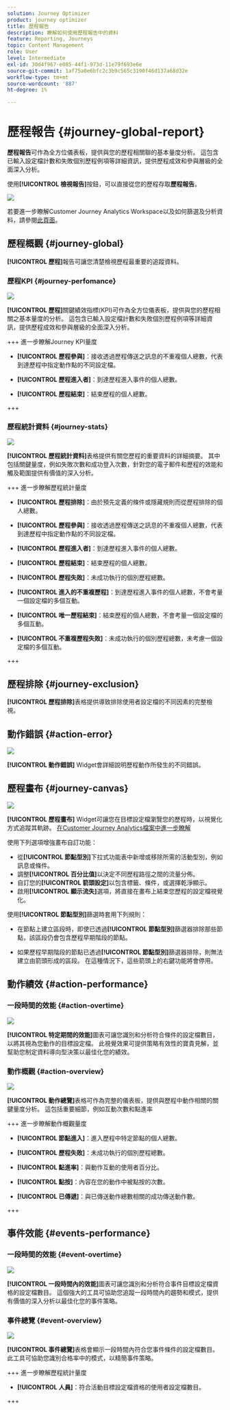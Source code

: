 ```yaml
---
solution: Journey Optimizer
product: journey optimizer
title: 歷程報告
description: 瞭解如何使用歷程報告中的資料
feature: Reporting, Journeys
topic: Content Management
role: User
level: Intermediate
exl-id: 30d4f967-e085-44f1-973d-11e79f693e6e
source-git-commit: 1af75a0e6bfc2c3b9c565c3190f46d137a68d32e
workflow-type: tm+mt
source-wordcount: '887'
ht-degree: 1%

---
```


# 歷程報告 {#journey-global-report}

**歷程報告**&#x200B;可作為全方位儀表板，提供與您的歷程相關聯的基本量度分析。 這包含已輸入設定檔計數和失敗個別歷程例項等詳細資訊，提供歷程成效和參與層級的全面深入分析。

使用&#x200B;**[!UICONTROL 檢視報告]**&#x200B;按鈕，可以直接從您的歷程存取&#x200B;**歷程報告**。

![](assets/gs-cja-report-3.png)

若要進一步瞭解Customer Journey Analytics Workspace以及如何篩選及分析資料，請參閱[此頁面](https://experienceleague.adobe.com/zh-hant/docs/analytics-platform/using/cja-workspace/home)。

## 歷程概觀 {#journey-global}

**[!UICONTROL 歷程]**&#x200B;報告可讓您清楚檢視歷程最重要的追蹤資料。

### 歷程KPI {#journey-perfomance}

![](assets/cja-journey-kpis.png)

**[!UICONTROL 歷程]**&#x200B;關鍵績效指標(KPI)可作為全方位儀表板，提供與您的歷程相關之基本量度的分析。 這包含已輸入設定檔計數和失敗個別歷程例項等詳細資訊，提供歷程成效和參與層級的全面深入分析。

+++ 進一步瞭解Journey KPI量度

* **[!UICONTROL 歷程參與]**：接收透過歷程傳送之訊息的不重複個人總數，代表到達歷程中指定動作點的不同設定檔。

* **[!UICONTROL 歷程進入者]**：到達歷程進入事件的個人總數。

* **[!UICONTROL 歷程結束]**：結束歷程的個人總數。

+++

### 歷程統計資料 {#journey-stats}

![](assets/cja-journey-stats.png)

**[!UICONTROL 歷程統計資料]**&#x200B;表格提供有關您歷程的重要資料的詳細摘要。 其中包括關鍵量度，例如失敗次數和成功登入次數，針對您的電子郵件和歷程的效能和觸及範圍提供有價值的深入分析。

+++ 進一步瞭解歷程統計量度

* **[!UICONTROL 歷程排除]**：由於預先定義的條件或隱藏規則而從歷程排除的個人總數。

* **[!UICONTROL 歷程參與]**：接收透過歷程傳送之訊息的不重複個人總數，代表到達歷程中指定動作點的不同設定檔。

* **[!UICONTROL 歷程進入者]**：到達歷程進入事件的個人總數。

* **[!UICONTROL 歷程結束]**：結束歷程的個人總數。

* **[!UICONTROL 歷程失敗]**：未成功執行的個別歷程總數。

* **[!UICONTROL 進入的不重複歷程]**：到達歷程進入事件的個人總數，不會考量一個設定檔的多個互動。

* **[!UICONTROL 唯一歷程結束]**：結束歷程的個人總數，不會考量一個設定檔的多個互動。

* **[!UICONTROL 不重複歷程失敗]**：未成功執行的個別歷程總數，未考慮一個設定檔的多個互動。

+++

## 歷程排除 {#journey-exclusion}

**[!UICONTROL 歷程排除]**&#x200B;表格提供導致排除使用者設定檔的不同因素的完整檢視。

## 動作錯誤 {#action-error}

![](assets/cja-journey-action-error.png)

**[!UICONTROL 動作錯誤]** Widget會詳細說明歷程動作所發生的不同錯誤。

## 歷程畫布 {#journey-canvas}

![](assets/cja-journey-canvas.png)

**[!UICONTROL 歷程畫布]** Widget可讓您在目標設定檔瀏覽您的歷程時，以視覺化方式追蹤其軌跡。 [在Customer Journey Analytics檔案中進一步瞭解](https://experienceleague.adobe.com/zh-hant/docs/analytics-platform/using/cja-workspace/visualizations/journey-canvas/journey-canvas)

使用下列選項增強畫布自訂功能：

* 從&#x200B;**[!UICONTROL 節點型別]**&#x200B;下拉式功能表中新增或移除所需的活動型別，例如訊息或條件。
* 調整&#x200B;**[!UICONTROL 百分比值]**&#x200B;以決定不同歷程路徑之間的流量分佈。
* 自訂您的&#x200B;**[!UICONTROL 箭頭設定]**&#x200B;以包含標籤、條件，或選擇乾淨顯示。
* 啟用&#x200B;**[!UICONTROL 顯示流失]**&#x200B;選項，將直接在畫布上結束您歷程的設定檔視覺化。

使用&#x200B;**[!UICONTROL 節點型別]**&#x200B;篩選時套用下列規則：

* 在節點上建立區段時，即使已透過&#x200B;**[!UICONTROL 節點型別]**&#x200B;篩選器排除那些節點，該區段仍會包含歷程早期階段的節點。

* 如果歷程早期階段的節點已透過&#x200B;**[!UICONTROL 節點型別]**&#x200B;篩選器排除，則無法建立由箭頭形成的區段。 在這種情況下，這些箭頭上的右鍵功能將會停用。

## 動作績效 {#action-performance}

### 一段時間的效能 {#action-overtime}

![](assets/cja-journey-action-performance.png)

**[!UICONTROL 特定期間的效能]**&#x200B;圖表可讓您識別和分析符合條件的設定檔數目，以將其視為您動作的目標設定檔。 此視覺效果可提供策略有效性的寶貴見解，並幫助您制定資料導向型決策以最佳化您的績效。

### 動作概觀 {#action-overview}

![](assets/cja-journey-action-overview.png)

**[!UICONTROL 動作總覽]**&#x200B;表格可作為完整的儀表板，提供與歷程中動作相關的關鍵量度分析。 這包括重要細節，例如互動次數和點進率

+++ 進一步瞭解動作概觀量度

* **[!UICONTROL 節點進入]**：進入歷程中特定節點的個人總數。

* **[!UICONTROL 歷程失敗]**：未成功執行的個別歷程總數。

* **[!UICONTROL 點進率]**：與動作互動的使用者百分比。

* **[!UICONTROL 點按]**：內容在您的動作中被點按的次數。

* **[!UICONTROL 已傳遞]**：與已傳送動作總數相關的成功傳送動作數。

+++

## 事件效能 {#events-performance}

### 一段時間的效能 {#event-overtime}

![](assets/cja-journey-performance-event.png)

**[!UICONTROL 一段時間內的效能]**&#x200B;圖表可讓您識別和分析符合事件目標設定檔資格的設定檔數目。 這個強大的工具可協助您追蹤一段時間內的趨勢和模式，提供有價值的深入分析以最佳化您的事件策略。

### 事件總覽 {#event-overview}

![](assets/cja-journey-events-overview.png)

**[!UICONTROL 事件總覽]**&#x200B;表格會顯示一段時間內符合您事件條件的設定檔數目。 此工具可協助您識別合格率中的模式，以精簡事件策略。

+++ 進一步瞭解歷程統計量度

* **[!UICONTROL 人員]**：符合活動目標設定檔資格的使用者設定檔數目。

+++

